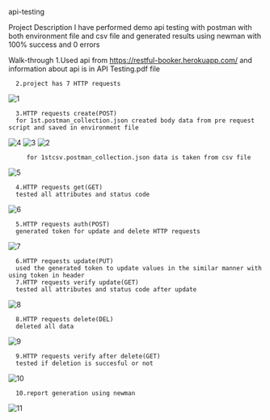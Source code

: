 api-testing

Project Description
    I have performed demo api testing with postman with both environment file and csv file and generated results
    using newman with 100% success and 0 errors

Walk-through
      1.Used api from https://restful-booker.herokuapp.com/ and information about api is in API Testing.pdf file
      
      2.project has 7 HTTP requests
![1](https://github.com/nahidanik97/api-testing/assets/157117314/5cb1fd98-9ecf-48cb-a5c4-687a6cfac635)
       
      3.HTTP requests create(POST)
      for 1st.postman_collection.json created body data from pre request script and saved in environment file
![4](https://github.com/nahidanik97/api-testing/assets/157117314/81b36862-b2a9-407d-bf41-46e3097dbcff)
![3](https://github.com/nahidanik97/api-testing/assets/157117314/4c4e7d76-f246-4c70-8369-241248eccb3e)
![2](https://github.com/nahidanik97/api-testing/assets/157117314/7737b1c7-87a2-45af-bae3-73969fa3248b)
         
         for 1stcsv.postman_collection.json data is taken from csv file
![5](https://github.com/nahidanik97/api-testing/assets/157117314/e379fcc2-65ef-4be3-a32c-da9165c4a65a)

          
      4.HTTP requests get(GET)
      tested all attributes and status code
![6](https://github.com/nahidanik97/api-testing/assets/157117314/b5c941f1-39ed-425b-8010-5d9d4f2190cb)
         
      5.HTTP requests auth(POST)
      generated token for update and delete HTTP requests
![7](https://github.com/nahidanik97/api-testing/assets/157117314/3904161a-780d-416c-a8a2-580f2e58b5e4)
      
      6.HTTP requests update(PUT)
      used the generated token to update values in the similar manner with using token in header
      7.HTTP requests verify update(GET)
      tested all attributes and status code after update
![8](https://github.com/nahidanik97/api-testing/assets/157117314/316217d3-a45a-4604-9fe8-3e165d89fed2)
    
      8.HTTP requests delete(DEL)
      deleted all data
![9](https://github.com/nahidanik97/api-testing/assets/157117314/e8b043f6-75fb-4b4e-bf15-6f11dabe017b)
      
      9.HTTP requests verify after delete(GET)
      tested if deletion is succesful or not
 ![10](https://github.com/nahidanik97/api-testing/assets/157117314/bbb1b6f6-e4a9-4a45-8139-e699556e202e)     
            
      10.report generation using newman
![11](https://github.com/nahidanik97/api-testing/assets/157117314/953636a8-517a-47ba-9f9e-baa12e52fc61)
      


